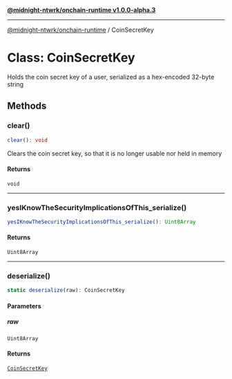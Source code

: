 [**@midnight-ntwrk/onchain-runtime v1.0.0-alpha.3**](../README.md)

***

[@midnight-ntwrk/onchain-runtime](../globals.md) / CoinSecretKey

# Class: CoinSecretKey

Holds the coin secret key of a user, serialized as a hex-encoded 32-byte string

## Methods

### clear()

```ts
clear(): void
```

Clears the coin secret key, so that it is no longer usable nor held in memory

#### Returns

`void`

***

### yesIKnowTheSecurityImplicationsOfThis\_serialize()

```ts
yesIKnowTheSecurityImplicationsOfThis_serialize(): Uint8Array
```

#### Returns

`Uint8Array`

***

### deserialize()

```ts
static deserialize(raw): CoinSecretKey
```

#### Parameters

##### raw

`Uint8Array`

#### Returns

[`CoinSecretKey`](CoinSecretKey.md)
